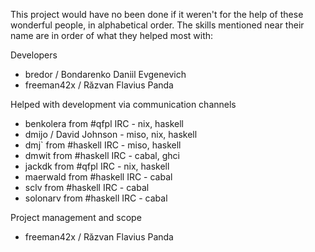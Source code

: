 This project would have no been done if it weren't for the help of these wonderful people, in alphabetical order. The skills mentioned near their name are in order of what they helped most with:

Developers
* bredor / Bondarenko Daniil Evgenevich
* freeman42x / Răzvan Flavius Panda

Helped with development via communication channels
* benkolera from #qfpl IRC - nix, haskell
* dmijo / David Johnson - miso, nix, haskell
* dmj\` from #haskell IRC - miso, haskell
* dmwit from #haskell IRC - cabal, ghci
* jackdk from #qfpl IRC - nix, haskell
* maerwald from #haskell IRC - cabal
* sclv from #haskell IRC - cabal
* solonarv from #haskell IRC - cabal

Project management and scope
* freeman42x / Răzvan Flavius Panda